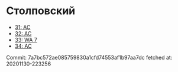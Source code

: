 # Столповский
- [31: AC](31.md)
- [32: AC](32.md)
- [33: WA 7](33.md)
- [34: AC](34.md)

Commit: 7a7bc572ae085759830a1cfd74553af1b97aa7dc
 fetched at: 20201130-223256
